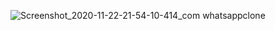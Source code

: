 ![Screenshot_2020-11-22-21-54-10-414_com whatsappclone](https://user-images.githubusercontent.com/36758965/99907402-34e34100-2d0f-11eb-98e4-d44f4295505d.jpg)
